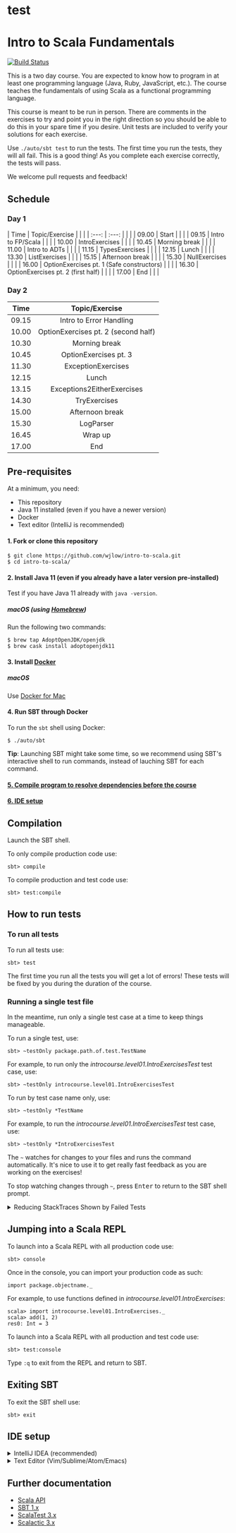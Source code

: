 # test
# Intro to Scala Fundamentals

[![Build Status](https://travis-ci.org/wjlow/intro-to-scala.svg?branch=master)](https://travis-ci.org/wjlow/intro-to-scala)

This is a two day course. You are expected to know how to program in at least one programming language (Java, Ruby, JavaScript, etc.). The course teaches the fundamentals of using Scala as a functional programming language.

This course is meant to be run in person. There are comments in the exercises to try and point you in the right direction so you should be able to do this in your spare time if you desire. Unit tests are included to verify your solutions for each exercise.

Use `./auto/sbt test` to run the tests. The first time you run the tests, they will all fail. This is a good thing! As you complete each exercise correctly, the tests will pass.

We welcome pull requests and feedback!

## Schedule

### Day 1

|  Time | Topic/Exercise                            |   |   |
| :---: | :---:                                     |   |   |
| 09.00 | Start                                     |   |   |
| 09.15 | Intro to FP/Scala                         |   |   |
| 10.00 | IntroExercises                            |   |   |
| 10.45 | Morning break                             |   |   |
| 11.00 | Intro to ADTs                             |   |   |
| 11.15 | TypesExercises                            |   |   |
| 12.15 | Lunch                                     |   |   |
| 13.30 | ListExercises                             |   |   |
| 15.15 | Afternoon break                           |   |   |
| 15.30 | NullExercises                             |   |   |
| 16.00 | OptionExercises pt. 1 (Safe constructors) |   |   |
| 16.30 | OptionExercises pt. 2 (first half)        |   |   |
| 17.00 | End                                       |   |   |

### Day 2

|  Time | Topic/Exercise                      |
| :---: | :---:                               |
| 09.15 | Intro to Error Handling             |
| 10.00 | OptionExercises pt. 2 (second half) |
| 10.30 | Morning break                       |
| 10.45 | OptionExercises pt. 3               |
| 11.30 | ExceptionExercises                  |
| 12.15 | Lunch                               |
| 13.15 | Exceptions2EitherExercises          |
| 14.30 | TryExercises                        |
| 15.00 | Afternoon break                     |
| 15.30 | LogParser                           |
| 16.45 | Wrap up                             |
| 17.00 | End                                 |

## Pre-requisites

At a minimum, you need:

- This repository
- Java 11 installed (even if you have a newer version)
- Docker
- Text editor (IntelliJ is recommended)

#### 1. Fork or clone this repository

```
$ git clone https://github.com/wjlow/intro-to-scala.git
$ cd intro-to-scala/
```

#### 2. Install Java 11 (even if you already have a later version pre-installed)

Test if you have Java 11 already with `java -version`.

##### macOS (using [Homebrew](https://brew.sh))

Run the following two commands:

```
$ brew tap AdoptOpenJDK/openjdk
$ brew cask install adoptopenjdk11
```

#### 3. Install [Docker](https://www.docker.com/)

##### macOS

Use [Docker for Mac](https://docs.docker.com/docker-for-mac/install/)

#### 4. Run SBT through Docker

To run the `sbt` shell using Docker:

```
$ ./auto/sbt
```

__Tip__: Launching SBT might take some time, so we recommend using SBT's interactive shell to run commands, instead of lauching SBT for each command.

#### [5. Compile program to resolve dependencies before the course](#compilation)

#### [6. IDE setup](#ide-setup)

## Compilation

Launch the SBT shell.

To only compile production code use:

```
sbt> compile
```

To compile production and test code use:

```
sbt> test:compile
```

## How to run tests

### To run all tests

To run all tests use:

```
sbt> test
```

The first time you run all the tests you will get a lot of errors! These tests will be fixed by you during the duration of the course.

### Running a single test file

In the meantime, run only a single test case at a time to keep things manageable.

To run a single test, use:

```
sbt> ~testOnly package.path.of.test.TestName
```

For example, to run only the _introcourse.level01.IntroExercisesTest_ test case, use:

```
sbt> ~testOnly introcourse.level01.IntroExercisesTest
```

To run by test case name only, use:

```
sbt> ~testOnly *TestName
```

For example, to run the _introcourse.level01.IntroExercisesTest_ test case, use:

```
sbt> ~testOnly *IntroExercisesTest
```

The `~` watches for changes to your files and runs the command automatically. It's nice to use it to get really fast feedback as you are working on the exercises!

To stop watching changes through `~`, press <kbd>Enter</kbd> to return to the SBT shell prompt.

<details><summary>Reducing StackTraces Shown by Failed Tests</summary>

<p>
<p>
The first time you run a test case you will be greeted by a long list of StackTraces:

![default scalatest reporter](scalatest-reporter.png)

If you want to see all tests that pass and only the first test that fails use the *LittleRed* reporter with:

```
testOnly *TestName -- -C delight.LittleRed
```

![LittleRed scalatest reporter](scalatest-littlered-reporter.png)


If you want to see all passing and failing tests with minimal stacktraces use the *Nature* reporter with:


```
testOnly *TestName -- -C delight.Nature
```

![Nature scalatest reporter](scalatest-nature-reporter.png)

For more information see [Delight](https://github.com/ssanj/delight)

</p></p>
</details>

## Jumping into a Scala REPL

To launch into a Scala REPL with all production code use:

```
sbt> console
```

Once in the console, you can import your production code as such:

```
import package.objectname._
```

For example, to use functions defined in _introcourse.level01.IntroExercises_:

```
scala> import introcourse.level01.IntroExercises._
scala> add(1, 2)
res0: Int = 3
```

To launch into a Scala REPL with all production and test code use:

```
sbt> test:console
```

Type `:q` to exit from the REPL and return to SBT.

## Exiting SBT

To exit the SBT shell use:

```
sbt> exit
```

## IDE setup

<details><summary>IntelliJ IDEA (recommended)</summary>

![intellij](intellij.png)

<p>

1. [Download IntelliJ (free Community edition is fine)](https://www.jetbrains.com/idea/download/#section=mac)

2. Install and open IntelliJ

3. If running IntelliJ for the very first time, it might ask you what "featured" plugin you want to install. Select _Install_ for Scala, otherwise install manually: _Configure -> Plugins -> Browse Repositories -> Scala_

4. Restart IntelliJ to activate the plugin

5. Open IntelliJ and open this project: _Open -> Select directory where project is in_

6. IntelliJ will detect this as an SBT project. Select `Import SBT Project` when prompted

7. In the pop-up, choose _SDK -> JDK -> Java 11_. If Java 11 is not available, add it by selecting _New..._ to the right of _Project JDK_, then _+JDK_, then `/Library/Java/JavaVirtualMachines/adoptopenjdk-11.jdk` and finally _Open_

8. Wait for IntelliJ to refresh the project and download dependencies (this might take a while)

9. Build the project with <kbd>Cmd</kbd> + <kbd>F9</kbd>. If you get no errors, IntelliJ setup is all done!

Tips:

* You can run individual tests by right-clicking and then selecting _Run ...ExercisesTest_ ([or just use SBT](#how-to-run-tests))

* Use <kbd>Cmd</kbd> + <kbd>P</kbd> inside the argument of a function to see what type the argument needs to be.

* Use <kbd>Ctrl</kbd> + <kbd>Shift</kbd> + <kbd>P</kbd> to find out the type of a highlighted expression.

</p></details>

<details><summary>Text Editor (Vim/Sublime/Atom/Emacs)</summary>

![text editor](sublime.png)

<p>

1. Open the current directory in an editor of your choice.

2. Open the SBT shell in a terminal window.

3. Compiling - [See SBT instructions on how to compile code](#compilation).

4. Running Tests - [See SBT instructions on how to run tests](#how-to-run-tests).

5. Looking up Scala API - You can also search through the [Scala APIs](https://www.scala-lang.org/api/current/) to find any necessary methods or use a documentation browser like [Dash](https://kapeli.com/dash).

6. To explore the Scala API or any of the exercises use the Scala REPL - [See SBT instructions on how to jump into the REPL](#jumping-into-a-scala-repl).

![scala api browser](scala-api.png)

</p></details>

## Further documentation

- [Scala API](https://www.scala-lang.org/api/current/)
- [SBT 1.x](https://www.scala-sbt.org/1.x/docs/index.html)
- [ScalaTest 3.x](http://doc.scalatest.org/3.0.0/index.html#org.scalatest.fixture.FunSpec)
- [Scalactic 3.x](http://doc.scalactic.org/3.0.0/index.html#org.scalactic.TypeCheckedTripleEquals)
